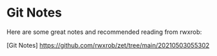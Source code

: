 # Git Notes

Here are some great notes and recommended reading from rwxrob:

[Git Notes] <https://github.com/rwxrob/zet/tree/main/20210503055302>

